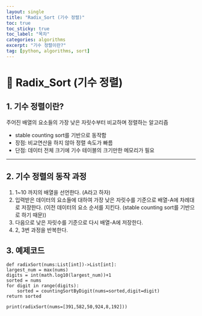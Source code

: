 ```yaml
---
layout: single
title: "Radix_Sort (기수 정렬)"
toc: true
toc_sticky: true
toc_label: "목차"
categories: algorithms
excerpt: "기수 정렬이란?"
tag: [python, algorithms, sort]
---
```


# 📘 Radix_Sort (기수 정렬)

## 1. 기수 정렬이란?
주어진 배열의 요소들의 가장 낮은 자릿수부터 비교하며 정렬하는 알고리즘   

- stable counting sort를 기반으로 동작함
- 장점: 비교연산을 하지 않아 정렬 속도가 빠름
- 단점: 데이터 전체 크기에 기수 테이블의 크기만한 메모리가 필요

---

## 2. 기수 정렬의 동작 과정
1. 1~10 까지의 배열을 선언한다. (A라고 하자)
2. 입력받은 데이터의 요소들에 대하여 가장 낮은 자릿수를 기준으로 배열-A에 차례대로 저장한다. (이전 데이터의 요소 순서를 지킨다. (stable counting sort를 기반으로 하기 때문))
3. 다음으로 낮은 자릿수를 기준으로 다시 배열-A에 저장한다.
4. 2, 3번 과정을 반복한다.

## 3. 예제코드
```
def radixSort(nums:List[int])->List[int]:  
largest_num = max(nums)  
digits = int(math.log10(largest_num))+1  
sorted = nums  
for digit in range(digits):  
    sorted = countingSortByDigit(nums=sorted,digit=digit)  
return sorted  

print(radixSort(nums=[391,582,50,924,8,192]))
```